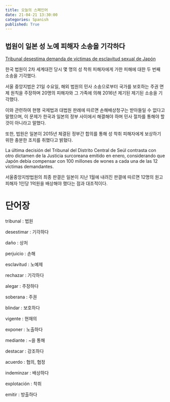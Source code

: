 ```yaml
---
title: 오늘의 스페인어
date: 21-04-21 13:30:00
categories: Spanish
published: True
---
```


## 법원이 일본 성 노예 피해자 소송을 기각하다

[Tribunal desestima demanda de víctimas de esclavitud sexual de Japón](http://world.kbs.co.kr/service/news_view.htm?lang=s&id=Dm&Seq_Code=75489&page=0)

한국 법원이 2차 세계대전 당시 몇 명의 성 착취 피해자에게 가한 피해에 대한 두 번째 소송을 기각했다.

서울 중앙지법은 21일 수요일, 해외 법원의 민사 소송으로부터 국가를 보호하는 주권 면제 원칙을 주장하며 20명의 피해자와 그 가족에 의해 2016년 제기된 제기된 소송을 기각했다.

이와 관련하여 현행 국제법과 대법원 판례에 따르면 손해배상청구는 받아들일 수 없다고 말했으며, 이 문제가 한국과 일본의 정부 사이에서 해결해야 하며 민사 절차를 통해야 할 것이 아니라고 말했다.

또한, 법원은 일본이 2015년 체결된 정부간 합의를 통해 성 착취 피해자에게 보상하기 위한 충분한 조치를 취했다고 밝혔다.

La última decisión del Tribunal del Distrito Central de Seúl contrasta con otro dictamen de la Justicia surcoreana emitido en enero, considerando que Japón debía compensar con 100 millones de wones a cada una de las 12 víctimas demandantes.

서울중앙지방법원의 최종 판결은 일본이 지난 1월에 내려진 판결에 따르면 12명의 원고 피해자 1인당 1억원을 배상해야 했다는 점과 대조적이다.

# 단어장

tribunal : 법원

desestimar : 기각하다

daño : 상처

perjuicio : 손해

esclavitud : 노예제

rechazar : 기각하다

alegar : 주장하다

soberana : 주권

blindar : 보호하다

vigente : 현재의

exponer : 노출하다

mediante : ~을 통해

destacar : 강조하다

acuerdo : 협의, 협정

indeminzar : 배상하다

explotación : 착취

emitir : 방출하다
